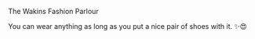 The Wakins Fashion Parlour

You can wear anything as long as you put a nice pair of shoes with it. ✨😍
